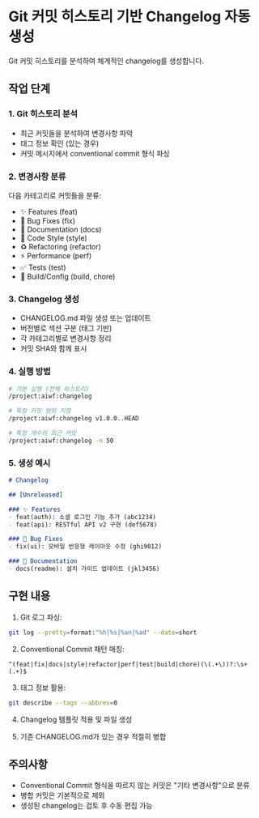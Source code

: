 # Git 커밋 히스토리 기반 Changelog 자동 생성

Git 커밋 히스토리를 분석하여 체계적인 changelog를 생성합니다.

## 작업 단계

### 1. Git 히스토리 분석
- 최근 커밋들을 분석하여 변경사항 파악
- 태그 정보 확인 (있는 경우)
- 커밋 메시지에서 conventional commit 형식 파싱

### 2. 변경사항 분류
다음 카테고리로 커밋들을 분류:
- ✨ Features (feat)
- 🐛 Bug Fixes (fix)
- 📝 Documentation (docs)
- 🎨 Code Style (style)
- ♻️ Refactoring (refactor)
- ⚡ Performance (perf)
- ✅ Tests (test)
- 🔧 Build/Config (build, chore)

### 3. Changelog 생성
- CHANGELOG.md 파일 생성 또는 업데이트
- 버전별로 섹션 구분 (태그 기반)
- 각 카테고리별로 변경사항 정리
- 커밋 SHA와 함께 표시

### 4. 실행 방법
```bash
# 기본 실행 (전체 히스토리)
/project:aiwf:changelog

# 특정 커밋 범위 지정
/project:aiwf:changelog v1.0.0..HEAD

# 특정 개수의 최근 커밋
/project:aiwf:changelog -n 50
```

### 5. 생성 예시
```markdown
# Changelog

## [Unreleased]

### ✨ Features
- feat(auth): 소셜 로그인 기능 추가 (abc1234)
- feat(api): RESTful API v2 구현 (def5678)

### 🐛 Bug Fixes
- fix(ui): 모바일 반응형 레이아웃 수정 (ghi9012)

### 📝 Documentation
- docs(readme): 설치 가이드 업데이트 (jkl3456)
```

## 구현 내용

1. Git 로그 파싱:
```bash
git log --pretty=format:"%h|%s|%an|%ad" --date=short
```

2. Conventional Commit 패턴 매칭:
```regex
^(feat|fix|docs|style|refactor|perf|test|build|chore)(\(.+\))?:\s+(.+)$
```

3. 태그 정보 활용:
```bash
git describe --tags --abbrev=0
```

4. Changelog 템플릿 적용 및 파일 생성

5. 기존 CHANGELOG.md가 있는 경우 적절히 병합

## 주의사항
- Conventional Commit 형식을 따르지 않는 커밋은 "기타 변경사항"으로 분류
- 병합 커밋은 기본적으로 제외
- 생성된 changelog는 검토 후 수동 편집 가능